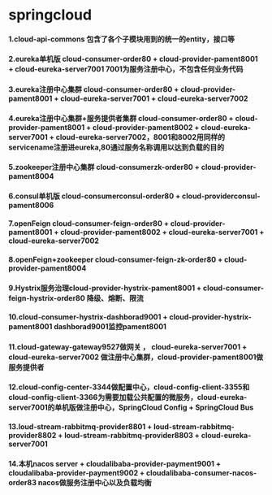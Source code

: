 # springcloud
#### 1.cloud-api-commons 包含了各个子模块用到的统一的entity，接口等
#### 2.eureka单机版 cloud-consumer-order80 + cloud-provider-pament8001 + cloud-eureka-server7001 7001为服务注册中心，不包含任何业务代码
#### 3.eureka注册中心集群 cloud-consumer-order80 + cloud-provider-pament8001  + cloud-eureka-server7001  + cloud-eureka-server7002
#### 4.eureka注册中心集群+服务提供者集群 cloud-consumer-order80 + cloud-provider-pament8001 + cloud-provider-pament8002  + cloud-eureka-server7001  + cloud-eureka-server7002，8001和8002用同样的servicename注册进eureka,80通过服务名称调用以达到负载的目的
#### 5.zookeeper注册中心集群 cloud-consumerzk-order80 + cloud-provider-pament8004
#### 6.consul单机版 cloud-consumerconsul-order80 + cloud-providerconsul-pament8006
#### 7.openFeign cloud-consumer-feign-order80 + cloud-provider-pament8001 + cloud-provider-pament8002 + cloud-eureka-server7001 + cloud-eureka-server7002
#### 8.openFeign+zookeeper cloud-consumer-feign-zk-order80 + cloud-provider-pament8004 
#### 9.Hystrix服务治理cloud-provider-hystrix-pament8001 + cloud-consumer-feign-hystrix-order80 降级、熔断、限流
#### 10.cloud-consumer-hystrix-dashborad9001 + cloud-provider-hystrix-pament8001 dashborad9001监控pament8001
#### 11.cloud-gateway-gateway9527做网关 ， cloud-eureka-server7001 + cloud-eureka-server7002 做注册中心集群，cloud-provider-pament8001做服务提供者
#### 12.cloud-config-center-3344做配置中心，cloud-config-client-3355和cloud-config-client-3366为需要加载公共配置的微服务，cloud-eureka-server7001的单机版做注册中心，SpringCloud Config + SpringCloud Bus
#### 13.loud-stream-rabbitmq-provider8801 + loud-stream-rabbitmq-provider8802 + loud-stream-rabbitmq-provider8803 + cloud-eureka-server7001
#### 14.本机nacos server + cloudalibaba-provider-payment9001 + cloudalibaba-provider-payment9002 + cloudalibaba-consumer-nacos-order83 nacos做服务注册中心以及负载均衡